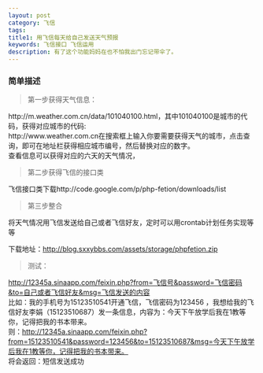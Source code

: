 ```yaml
---
layout: post
category: 飞信
tags: 
title1: 用飞信每天给自己发送天气预报
keywords: 飞信接口 飞信运用
description: 有了这个功能妈妈在也不怕我出门忘记带伞了。
---
```


### 简单描述

>第一步获得天气信息：

<p>http://m.weather.com.cn/data/101040100.html，其中101040100是城市的代码，获得对应城市的代码:<br>
http://www.weather.com.cn在搜索框上输入你要需要获得天气的城市，点击查询，即可在地址栏获得相应城市编号，然后替换对应的数字。<br>
查看信息可以获得对应的六天的天气情况，
</p>

>第二步获得飞信的接口类

<p>飞信接口类下载http://code.google.com/p/php-fetion/downloads/list</p>

>第三步整合

<p>将天气情况用飞信发送给自己或者飞信好友，定时可以用crontab计划任务实现等等</p>
<p>下载地址：<a href='http://blog.sxxybbs.com/assets/storage/phpfetion.zip'>http://blog.sxxybbs.com/assets/storage/phpfetion.zip</a></p>

>测试：

http://12345a.sinaapp.com/feixin.php?from=飞信号&password=飞信密码&to=自己或者飞信好友&msg=飞信发送的内容<br>
比如：我的手机号为15123510541开通飞信，飞信密码为123456 ，我想给我的飞信好友李娟（15123510687）发一条信息，内容为：今天下午放学后我在1教等你，记得把我的书本带来。<br>
则：<a href='http://12345a.sinaapp.com/feixin.php?from=15123510541&password=123456&to=15123510687&msg=今天下午放学后我在1教等你，记得把我的书本带来。' target='_blank'>http://12345a.sinaapp.com/feixin.php?from=15123510541&password=123456&to=15123510687&msg=今天下午放学后我在1教等你，记得把我的书本带来。</a></br>
将会返回：短信发送成功





